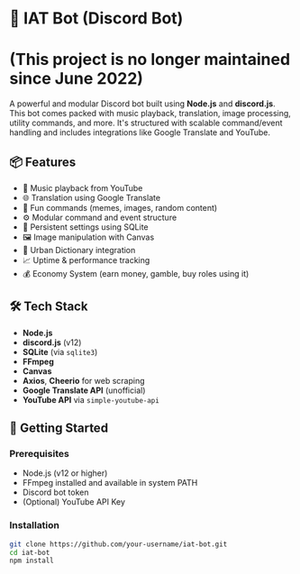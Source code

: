 # 🤖 IAT Bot (Discord Bot)

# (This project is no longer maintained since June 2022)
A powerful and modular Discord bot built using **Node.js** and **discord.js**. This bot comes packed with music playback, translation, image processing, utility commands, and more. It's structured with scalable command/event handling and includes integrations like Google Translate and YouTube.

## 📦 Features

- 🎵 Music playback from YouTube
- 🌐 Translation using Google Translate
- 🎉 Fun commands (memes, images, random content)
- ⚙️ Modular command and event structure
- 🧠 Persistent settings using SQLite
- 🖼️ Image manipulation with Canvas
- 💬 Urban Dictionary integration
- 📈 Uptime & performance tracking
- 💰 Economy System (earn money, gamble, buy roles using it)

## 🛠 Tech Stack

- **Node.js**
- **discord.js** (v12)
- **SQLite** (via `sqlite3`)
- **FFmpeg**
- **Canvas**
- **Axios**, **Cheerio** for web scraping
- **Google Translate API** (unofficial)
- **YouTube API** via `simple-youtube-api`

## 🚀 Getting Started

### Prerequisites

- Node.js (v12 or higher)
- FFmpeg installed and available in system PATH
- Discord bot token
- (Optional) YouTube API Key

### Installation

```bash
git clone https://github.com/your-username/iat-bot.git
cd iat-bot
npm install
```
